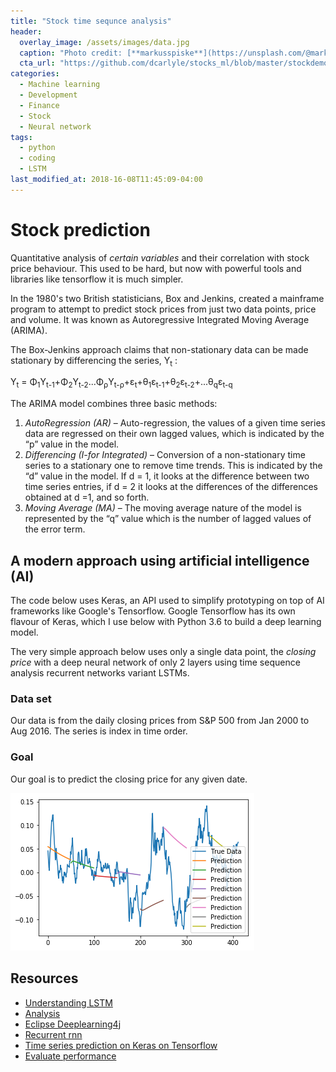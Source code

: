 ```yaml
---
title: "Stock time sequnce analysis"
header:
  overlay_image: /assets/images/data.jpg
  caption: "Photo credit: [**markusspiske**](https://unsplash.com/@markusspiske)"
  cta_url: "https://github.com/dcarlyle/stocks_ml/blob/master/stockdemo.ipynb"
categories:
  - Machine learning
  - Development
  - Finance
  - Stock
  - Neural network
tags:
  - python
  - coding
  - LSTM
last_modified_at: 2018-16-08T11:45:09-04:00
---
```


# Stock prediction
Quantitative analysis of *certain variables* and their correlation with stock price behaviour. This used to be hard, but now with powerful tools and libraries like tensorflow it is much simpler.

In the 1980's two British statisticians, Box and Jenkins, created a mainframe program to attempt to predict stock prices from just two data points, price and volume. It was known as Autoregressive Integrated Moving Average (ARIMA).

The Box-Jenkins approach claims that non-stationary data can be made stationary by differencing the series, Y<sub>t</sub> :

Y<sub>t</sub> = &Phi;<sub>1</sub>Y<sub>t-1</sub>+&Phi;<sub>2</sub>Y<sub>t-2</sub>...&Phi;<sub>&rho;</sub>Y<sub>t-&rho;</sub>+&epsilon;<sub>t</sub>+&theta;<sub>1</sub>&epsilon;<sub>t-1</sub>+&theta;<sub>2</sub>&epsilon;<sub>t-2</sub>+...&theta;<sub>q</sub>&epsilon;<sub>t-q</sub>

The ARIMA model combines three basic methods:

1. *AutoRegression (AR)* – Auto-regression, the values of a given time series data are regressed on their own lagged values, which is indicated by the “p” value in the model.
2. *Differencing (I-for Integrated)* – Conversion of a non-stationary time series to a stationary one to remove time trends. This is indicated by the “d” value in the model. If d = 1, it looks at the difference between two time series entries, if d = 2 it looks at the differences of the differences obtained at d =1, and so forth.
3. *Moving Average (MA)* – The moving average nature of the model is represented by the “q” value which is the number of lagged values of the error term.


## A modern approach using artificial intelligence (AI)
The code below uses Keras, an API used to simplify prototyping on top of AI frameworks like Google's Tensorflow. Google Tensorflow has its own flavour of Keras, which I use below with Python 3.6 to build a deep learning model.

The very simple approach below uses only a single data point, the *closing price* with a deep neural network of only 2 layers using time sequence analysis recurrent networks variant LSTMs.

### Data set
Our data is from the daily closing prices from S&P 500 from Jan 2000 to Aug 2016. The series is index in time order.

### Goal
Our goal is to predict the closing price for any given date.

![Sample output](https://raw.githubusercontent.com/dcarlyle/dcarlyle.github.io/master/assets/images/stock_analysis.png)

## Resources
*  [Understanding LSTM](http://colah.github.io/posts/2015-08-Understanding-LSTMs/)
*  [Analysis](http://deeplearning.net/tutorial/lstm.html)
*  [Eclipse Deeplearning4j](https://deeplearning4j.org/)
*  [Recurrent rnn](https://www.tensorflow.org/tutorials/sequences/recurrent)
*  [Time series prediction on Keras on Tensorflow](https://machinelearningmastery.com/time-series-prediction-lstm-recurrent-neural-networks-python-keras/)
*  [Evaluate performance](https://machinelearningmastery.com/evaluate-performance-deep-learning-models-keras/)

